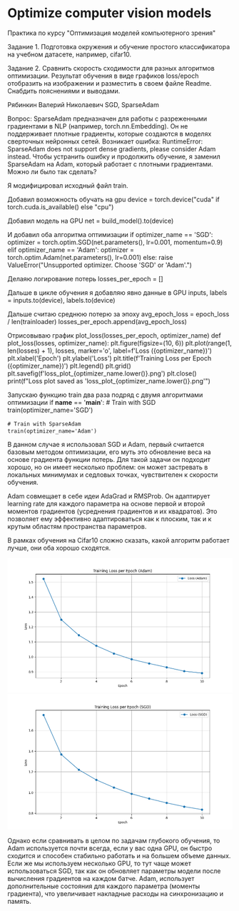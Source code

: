 # Optimize computer vision models

Практика по курсу "Оптимизация моделей компьютерного зрения"  

Задание 1.
Подготовка окружения и обучение простого классификатора на учебном датасете, например, cifar10.

Задание 2.
Сравнить скорость сходимости для разных алгоритмов оптимизации. Результат обучения в виде графиков loss/epoch отобразить на изображении и разместить в своем файле Readme. Снабдить пояснениями и выводами.

Рябинкин Валерий Николаевич	SGD, SparseAdam

Вопрос: SparseAdam предназначен для работы с разреженными градиентами в NLP (например, torch.nn.Embedding). Он не поддерживает плотные градиенты, которые создаются в моделях сверточных нейронных сетей. Возникает ошибка: RuntimeError: SparseAdam does not support dense gradients, please consider Adam instead. Чтобы устранить ошибку и продолжить обучение, я заменил SparseAdam на Adam, который работает с плотными градиентами. Можно ли было так сделать?

Я модифицировал исходный файл train. 

Добавил возможность обучать на gpu
device = torch.device("cuda" if torch.cuda.is_available() else "cpu")

Добавил модель на GPU
net = build_model().to(device)

И добавил оба алгоритма оптимизации
    if optimizer_name == 'SGD':
        optimizer = torch.optim.SGD(net.parameters(), lr=0.001, momentum=0.9)
    elif optimizer_name == 'Adam':
        optimizer = torch.optim.Adam(net.parameters(), lr=0.001)
    else:
        raise ValueError("Unsupported optimizer. Choose 'SGD' or 'Adam'.")

Делаяю логирование потерь
losses_per_epoch = []

Дальше в цикле обучения я добавляю явно данные в GPU
inputs, labels = inputs.to(device), labels.to(device)

Дальше считаю среднюю потерю за эпоху
avg_epoch_loss = epoch_loss / len(trainloader)
losses_per_epoch.append(avg_epoch_loss)

Отрисовываю график
plot_loss(losses_per_epoch, optimizer_name)
def plot_loss(losses, optimizer_name):
    plt.figure(figsize=(10, 6))
    plt.plot(range(1, len(losses) + 1), losses, marker='o', label=f'Loss ({optimizer_name})')
    plt.xlabel('Epoch')
    plt.ylabel('Loss')
    plt.title(f'Training Loss per Epoch ({optimizer_name})')
    plt.legend()
    plt.grid()
    plt.savefig(f'loss_plot_{optimizer_name.lower()}.png')
    plt.close()
    print(f"Loss plot saved as 'loss_plot_{optimizer_name.lower()}.png'")


Запускаю функцию train два раза подряд с двумя алгоритмами оптимизации
if __name__ == '__main__':
    # Train with SGD
    train(optimizer_name='SGD')

    # Train with SparseAdam
    train(optimizer_name='Adam')


В данном случае я использовал SGD и Adam, первый считается базовым методом оптимизации, его муть это обновление веса на основе градиента функции потерь. Для такой задачи он подходит хорошо, но он имеет несколько проблем: он может застревать в локальных минимумах и седловых точках, чувствителен к скорости обучения.

Adam совмещает в себе идеи AdaGrad и RMSProb. Он адаптирует learning rate для каждого параметра на основе первой и второй моментов градиентов (усреднения градиентов и их квадратов). Это позволяет ему эффективно адаптироваться как к плоским, так и к крутым областям пространства параметров.

В рамках обучения на Cifar10 сложно сказать, какой алгоритм работает лучше, они оба хорошо сходятся.

![alt text](https://github.com/valeriiriabinkin/optcv24_Ryabinkin/blob/master/loss_plot_adam.png)
![alt text](https://github.com/valeriiriabinkin/optcv24_Ryabinkin/blob/master/loss_plot_sgd.png)

Однако если сравнивать в целом по задачам глубокого обучения, то Adam используется почти всегда, если у вас одна GPU, он быстро сходится и способен стабильно работать и на большем объеме данных. Если же мы используем несколько GPU, то тут чаще может использоваться SGD, так как он обновляет параметры модели после вычисления градиентов на каждом батче. Adam, использует дополнительные состояния для каждого параметра (моменты градиента), что увеличивает накладные расходы на синхронизацию и память.
